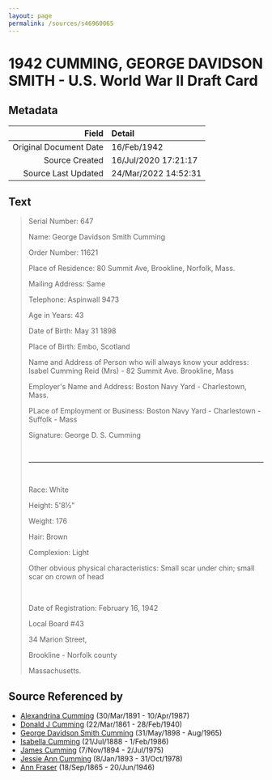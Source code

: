 ```yaml
---
layout: page
permalink: /sources/s46960065
---
```


# 1942 CUMMING, GEORGE DAVIDSON SMITH - U.S. World War II Draft Card

## Metadata
Field | Detail
---:|:---
Original Document Date | 16/Feb/1942
Source Created | 16/Jul/2020 17:21:17
Source Last Updated | 24/Mar/2022 14:52:31

## Text

> Serial Number: 647
>
> Name: George Davidson Smith Cumming
>
> Order Number: 11621
>
> Place of Residence: 80 Summit Ave, Brookline, Norfolk, Mass.
>
> Mailing Address: Same
>
> Telephone: Aspinwall 9473
>
> Age in Years: 43
>
> Date of Birth: May 31 1898
>
> Place of Birth: Embo, Scotland
>
> Name and Address of Person who will always know your address: Isabel Cumming Reid (Mrs) - 82 Summit Ave. Brookline, Mass
>
> Employer's Name and Address: Boston Navy Yard - Charlestown, Mass.
>
> PLace of Employment or Business: Boston Navy Yard - Charlestown - Suffolk - Mass
>
> Signature: George D. S. Cumming
>
> <br/>
>
> ---
>
> <br/>
>
> Race: White
>
> Height: 5'8½"
>
> Weight: 176
>
> Hair: Brown
>
> Complexion: Light
>
> Other obvious physical characteristics: Small scar under chin; small scar on crown of head
>
> <br/>
>
> Date of Registration: February 16, 1942
>
> Local Board #43
>
> 34 Marion Street,
>
> Brookline - Norfolk county
>
> Massachusetts.
>

## Source Referenced by

* [Alexandrina Cumming](../people/@57186713@-alexandrina-cumming-b1891-3-30-d1987-4-10.md) (30/Mar/1891 - 10/Apr/1987)
* [Donald J Cumming](../people/@20465544@-donald-j-cumming-b1861-3-22-d1940-2-28.md) (22/Mar/1861 - 28/Feb/1940)
* [George Davidson Smith Cumming](../people/@13773669@-george-davidson-smith-cumming-b1898-5-31-d1965-8.md) (31/May/1898 - Aug/1965)
* [Isabella Cumming](../people/@84684994@-isabella-cumming-b1888-7-21-d1986-2-1.md) (21/Jul/1888 - 1/Feb/1986)
* [James Cumming](../people/@492889@-james-cumming-b1894-11-7-d1975-7-2.md) (7/Nov/1894 - 2/Jul/1975)
* [Jessie Ann Cumming](../people/@66222886@-jessie-ann-cumming-b1893-1-8-d1978-10-31.md) (8/Jan/1893 - 31/Oct/1978)
* [Ann Fraser](../people/@70425788@-ann-fraser-b1865-9-18-d1946-6-20.md) (18/Sep/1865 - 20/Jun/1946)
